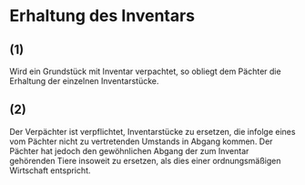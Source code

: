 # Erhaltung des Inventars



## (1)

 Wird ein Grundstück mit Inventar verpachtet, so obliegt dem Pächter die Erhaltung der einzelnen Inventarstücke.

## (2)

 Der Verpächter ist verpflichtet, Inventarstücke zu ersetzen, die infolge eines vom Pächter nicht zu vertretenden Umstands in Abgang kommen. Der Pächter hat jedoch den gewöhnlichen Abgang der zum Inventar gehörenden Tiere insoweit zu ersetzen, als dies einer ordnungsmäßigen Wirtschaft entspricht. 

